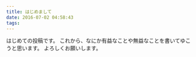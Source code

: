 ```yaml
---
title: はじめまして
date: 2016-07-02 04:58:43
tags:
---
```

はじめての投稿です。
これから、なにか有益なことや無益なことを書いてゆこうと思います。
よろしくお願いします。
